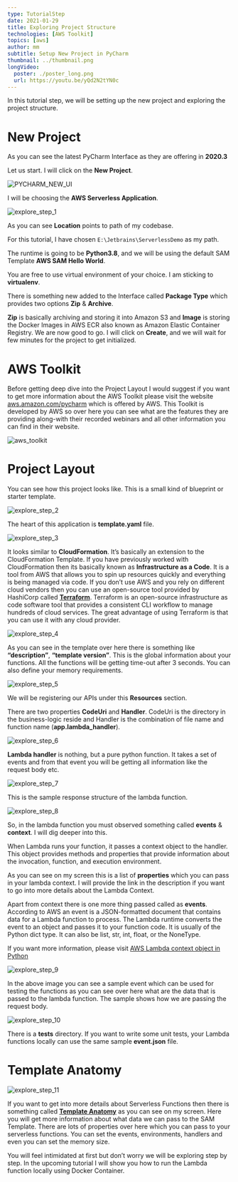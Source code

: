 ```yaml
---
type: TutorialStep
date: 2021-01-29
title: Exploring Project Structure
technologies: [AWS Toolkit]
topics: [aws]
author: mm
subtitle: Setup New Project in PyCharm
thumbnail: ../thumbnail.png
longVideo:
  poster: ./poster_long.png
  url: https://youtu.be/yQd2N2tYN0c
---
```


In this tutorial step, we will be setting up the new project and exploring the project structure.

# New Project

As you can see the latest PyCharm Interface as they are offering in <strong>2020.3</strong>

Let us start. I will click on the <strong>New Project</strong>.


![PYCHARM_NEW_UI](./pycharm_ui_interface.png)

I will be choosing the **AWS Serverless Application**.

![explore_step_1](./steps/step1.png)

As you can see **Location** points to path of my codebase. 

For this tutorial, I have chosen `E:\Jetbrains\ServerlessDemo` as my path. 

The runtime is going to be **Python3.8**, and we will be using the default SAM Template **AWS SAM Hello World**.

You are free to use virtual environment of your choice. I am sticking to **virtualenv**.

There is something new added to the Interface called <strong>Package Type</strong> which provides two options <strong>Zip</strong> & <strong>Archive</strong>.

<strong>Zip</strong> is basically archiving and storing it into Amazon S3 
and <strong>Image</strong> is storing the Docker Images in AWS ECR 
also known as Amazon Elastic Container Registry. We are now good to go. I will click on <strong>Create</strong>, and we will 
wait for few minutes for the project to get initialized.


# AWS Toolkit

Before getting deep dive into the Project Layout 
I would suggest if you want to get more information
about the AWS Toolkit please visit the website
[aws.amazon.com/pycharm](https://aws.amazon.com/pycharm/) which is offered by AWS. 
This Toolkit is developed by AWS so over here you can see what
are the features they are providing along-with their recorded webinars
and all other information you can find in their website.

![aws_toolkit](./aws_toolkit.png)


# Project Layout

You can see how this project looks like. 
This is a small kind of blueprint or starter template. 


![explore_step_2](./steps/step2.png)

The heart of this application is <strong>template.yaml</strong> file.

![explore_step_3](./steps/step3.png)

It looks similar to <strong>CloudFormation</strong>. 
It’s basically an extension to the CloudFormation Template.
If you have previously worked with CloudFormation then its
basically known as <strong>Infrastructure as a Code</strong>. 
It is a tool from AWS that allows you to spin up resources
quickly and everything is being managed via code. 
If you don’t use AWS and you rely on different cloud vendors
then you can use an open-source tool provided by HashiCorp called <strong>[Terraform](https://www.terraform.io/)</strong>. Terraform is an open-source 
infrastructure as code software tool that provides a consistent
CLI workflow to manage hundreds of cloud services. The great 
advantage of using Terraform is that you can use it with any cloud 
provider.


![explore_step_4](./steps/step4.png)

As you can see in the template over here there is 
something like <strong>“description”</strong>, <strong>“template version”</strong>. This is the global information about your functions. All the functions will be getting time-out after 3 seconds. You can also define your memory requirements.


![explore_step_5](./steps/step5.png)

We will be registering our APIs under this <strong>Resources</strong> section.

There are two properties <strong>CodeUri</strong> and <strong>Handler</strong>. 
CodeUri is the directory in the business-logic reside
and Handler is the combination of file name and 
function name (<strong>app.lambda_handler</strong>). 


![explore_step_6](./steps/step6.png)

<strong>Lambda handler</strong> is nothing, but a pure python function. It takes a set of events and from
that event you will be getting all information like the request body etc. 


![explore_step_7](./steps/step7.png)

This is the sample response structure of the lambda function.  


![explore_step_8](./steps/step8.png)

So, in the lambda function you must observed something called <strong>events</strong> & <strong>context</strong>. 
I will dig deeper into this.

When Lambda runs your function, it passes a context object to the handler. 
This object provides methods and properties that provide information about 
the invocation, function, and execution environment.

As you can see on my screen this is a list of <strong>properties</strong> which you can pass
in your lambda context. I will provide the link in the description if you want to go into more
details about the Lambda Context.


Apart from context there is one more thing passed called as <strong>events</strong>.
According to AWS an event is a JSON-formatted document that contains data for a 
Lambda function to process. The Lambda runtime converts the event to an object and
passes it to your function code. It is usually of the Python dict type. It can also
be list, str, int, float, or the NoneType.


If you want more information, please visit [AWS Lambda context object in Python](https://docs.aws.amazon.com/lambda/latest/dg/python-context.html)

![explore_step_9](./steps/step9.png)

In the above image you can see a sample event which can be used for testing the functions as you can see over here
what are the data that is passed to the lambda function. 
The sample shows how we are passing the request body.

![explore_step_10](./steps/step10.png)

There is a <strong>tests</strong> directory. If you want to write some unit tests, your Lambda functions
locally can use the same sample <strong>event.json</strong> file.


# Template Anatomy

![explore_step_11](./steps/step11.png)

If you want to get into more details about Serverless Functions then there is something 
called <strong>[Template Anatomy](https://docs.aws.amazon.com/AWSCloudFormation/latest/UserGuide/template-anatomy.html)</strong> as you can see on my screen. Here you will get more information about what data we can pass to the SAM Template. 
There are lots of properties over here which you can pass to your serverless functions. You can set the events, environments, handlers and even you can set the memory size. 

You will feel intimidated at first but don’t worry we will be exploring step by step. In the upcoming tutorial I will show you how to run the Lambda function locally using 
Docker Container.
